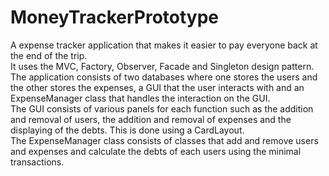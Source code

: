 # MoneyTrackerPrototype
A expense tracker application that makes it easier to pay everyone back at the end of the trip.
<br>
It uses the MVC, Factory, Observer, Facade and Singleton design pattern.
<br>
The application consists of two databases where one stores the users and the other stores the expenses, a GUI that the user interacts with and an ExpenseManager class that handles the interaction on the GUI.
<br>
The GUI consists of various panels for each function such as the addition and removal of users, the addition and removal of expenses and the displaying of the debts. This is done using a CardLayout.
<br>
The ExpenseManager class consists of classes that add and remove users and expenses and calculate the debts of each users using the minimal transactions. 

